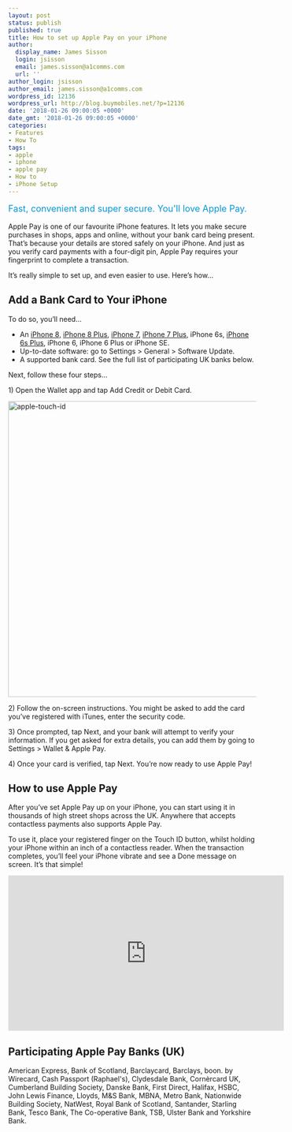 ```yaml
---
layout: post
status: publish
published: true
title: How to set up Apple Pay on your iPhone
author:
  display_name: James Sisson
  login: jsisson
  email: james.sisson@a1comms.com
  url: ''
author_login: jsisson
author_email: james.sisson@a1comms.com
wordpress_id: 12136
wordpress_url: http://blog.buymobiles.net/?p=12136
date: '2018-01-26 09:00:05 +0000'
date_gmt: '2018-01-26 09:00:05 +0000'
categories:
- Features
- How To
tags:
- apple
- iphone
- apple pay
- How to
- iPhone Setup
---
```

<p><span class="postStandFirst" style="color: #0896d5; line-height: 26px; font-size: 18px;">Fast, convenient and super secure. You'll love Apple Pay.</span></p>
<p>Apple Pay is one of our favourite iPhone features. It lets you make secure purchases in shops, apps and online, without your bank card being present. That&rsquo;s because your details are stored safely on your iPhone. And just as you verify card payments with a four-digit pin, Apple Pay requires your fingerprint to complete a transaction.</p>
<p>It&rsquo;s really simple to set up, and even easier to use. Here&rsquo;s how&hellip;</p>
<h2>Add a Bank Card to Your iPhone</h2>
<p>To do so, you&rsquo;ll need&hellip;</p>
<ul>
<li>An <a href="https://www.buymobiles.net/apple/iphone-8-64gb-gold" target="_blank" rel="noopener noreferrer">iPhone 8,</a> <a href="https://www.buymobiles.net/apple/iphone-8-plus-64gb-space-grey" target="_blank" rel="noopener noreferrer">iPhone 8 Plus</a>,&nbsp;<a href="http://www.buymobiles.net/apple/iphone-7-32gb-black" target="_blank" rel="noopener noreferrer">iPhone 7</a>, <a href="http://www.buymobiles.net/apple/iphone-7-plus-32gb-black" target="_blank" rel="noopener noreferrer">iPhone 7 Plus</a>, iPhone 6s, <a href="http://www.buymobiles.net/apple/iphone-6s-plus-32gb-rose-gold" target="_blank" rel="noopener noreferrer">iPhone 6s Plus</a>, iPhone 6, iPhone 6 Plus or iPhone SE.</li>
<li>Up-to-date software: go to Settings > General > Software Update.</li>
<li>A supported bank card. See the full list of participating UK banks below.</li>
</ul>
<p>Next, follow these four steps&hellip;</p>
<p>1) Open the Wallet app and tap Add Credit or Debit Card.</p>
<p><img class="aligncenter size-full wp-image-12135" src="https://a1comms-blog-buymobiles.storage.googleapis.com/2016/10/apple-touch-id.jpg" alt="apple-touch-id" width="600" height="600" /></p>
<p>2) Follow the on-screen instructions. You might be asked to add the card you&rsquo;ve registered with iTunes, enter the security code.</p>
<p>3) Once prompted, tap Next, and your bank will attempt to verify your information. If you get asked for extra details, you can add them by going to Settings > Wallet &amp; Apple Pay.</p>
<p>4) Once your card is verified, tap Next. You&rsquo;re now ready to use Apple Pay!</p>
<h2>How to use Apple Pay</h2>
<p>After you&rsquo;ve set Apple Pay up on your iPhone, you can start using it in thousands of high street shops across the UK. Anywhere that accepts contactless payments also supports Apple Pay.</p>
<p>To use it, place your registered finger on the Touch ID button, whilst holding your iPhone within an inch of a contactless reader. When the transaction completes, you&rsquo;ll feel your iPhone vibrate and see a Done message on screen. It&rsquo;s that simple!</p>
<p><iframe src="https://www.youtube.com/embed/ez-2M3C_4wU" width="560" height="315" frameborder="0" allowfullscreen="allowfullscreen"></iframe></p>
<h2>Participating Apple Pay Banks (UK)</h2>
<p>American Express, Bank of Scotland, Barclaycard, Barclays, boon. by Wirecard, Cash Passport (Raphael's), Clydesdale Bank, Corn&egrave;rcard UK, Cumberland Building Society, Danske Bank, First Direct, Halifax, HSBC, John Lewis Finance, Lloyds, M&amp;S Bank, MBNA, Metro Bank, Nationwide Building Society, NatWest, Royal Bank of Scotland, Santander, Starling Bank, Tesco Bank, The Co-operative Bank, TSB, Ulster Bank and Yorkshire Bank.</p>
